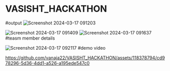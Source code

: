 # VASISHT_HACKATHON
#output
![Screenshot 2024-03-17 091203](https://github.com/vanaja22/VASISHT_HACKATHON/assets/118378794/20cbcf6f-a041-44b7-b564-75fa98edb7a3)

![Screenshot 2024-03-17 091409](https://github.com/vanaja22/VASISHT_HACKATHON/assets/118378794/c3225228-a4c6-4dfe-a271-2951d48cb4b9)
![Screenshot 2024-03-17 091637](https://github.com/vanaja22/VASISHT_HACKATHON/assets/118378794/fa1a6ede-d181-45f0-bbff-9906fd0c8c72)
#teasm member details

![Screenshot 2024-03-17 092117](https://github.com/vanaja22/VASISHT_HACKATHON/assets/118378794/5da07491-48a1-418a-a5fa-e29895056258)
#demo video


https://github.com/vanaja22/VASISHT_HACKATHON/assets/118378794/cd978296-5d36-4dd1-a526-a195ede547c0

